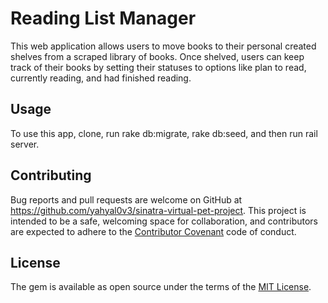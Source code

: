 # Reading List Manager
This web application allows users to move books to their personal created shelves from a scraped library of books. Once shelved, users can keep track of their books by setting their statuses to options like plan to read, currently reading, and had finished reading.

## Usage

To use this app, clone, run rake db:migrate, rake db:seed, and then run rail server.

## Contributing

Bug reports and pull requests are welcome on GitHub at https://github.com/yahyal0v3/sinatra-virtual-pet-project. This project is intended to be a safe, welcoming space for collaboration, and contributors are expected to adhere to the [Contributor Covenant](http://contributor-covenant.org) code of conduct.

## License

The gem is available as open source under the terms of the [MIT License](http://opensource.org/licenses/MIT).
